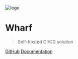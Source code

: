 ![logo](\_static/logo.svg ":size=200")

# Wharf

> Self-hosted CI/CD solution

[GitHub](https://github.com/iver-wharf)
[Documentation](#about-wharf)
